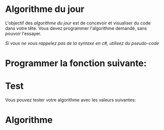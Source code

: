 # Algorithme du jour
L'objectif des *algorithme du jour* est de concevoir et visualiser du code dans votre tête.  Vous devez programmer l'algorithme demandé, sans pouvoir l'essayer.

*Si vous ne vous rappelez pas de la syntaxe en c#, utilisez du pseudo-code*

# Programmer la fonction suivante:


# Test
Vous pouvez tester votre algorithme avec les valeurs suivantes:


# Algorithme
```c#

```